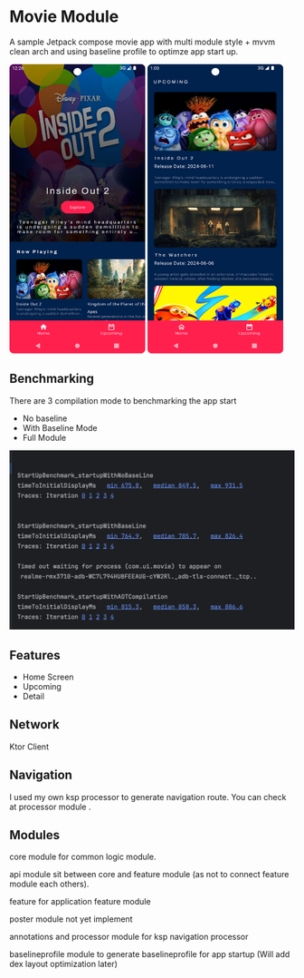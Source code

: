 
# Movie Module

A sample Jetpack compose movie app with multi module style + mvvm clean arch and using baseline profile to optimze app start up.

<div>
<img src = "https://github.com/ZayPhyo01-Droid/MovieModule/blob/main/screenshot/Screenshot_20240626_002645.png" width = "240" height = "510"/>
<img src = "https://github.com/ZayPhyo01-Droid/MovieModule/blob/main/screenshot/Screenshot_20240626_010027.png"  width = "240" height = "510"/>
</div>


## Benchmarking
   There are 3 compilation mode to benchmarking the app start 
   - No baseline
   - With Baseline Mode
   - Full Module

<img src = "https://github.com/ZayPhyo01-Droid/MovieModule/blob/main/screenshot/Screenshot%202024-06-26%20at%2012.10.24%20AM.png" />




## Features

- Home Screen
- Upcoming
- Detail 

## Network
Ktor Client


## Navigation

I used my own ksp processor to generate navigation route. You can check at processor module .


## Modules

core module for common logic module.

api module sit between core and feature module (as not to connect feature module each others).

feature for application feature module

poster module not yet implement

annotations and processor module for ksp navigation processor 

baselineprofile module to generate baselineprofile for app startup (Will add dex layout optimization later)


